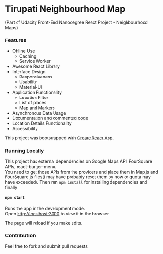 # Tirupati Neighbourhood Map
(Part of Udacity Front-End Nanodegree React Project - Neighbourhood Maps)

### Features
- Offline Use
    - Caching
    - Service Worker
- Awesome React Library
- Interface Design
    - Responsiveness
    - Usability
    - Material-UI
- Application Functionality
    - Location Filter
    - List of places
    - Map and Markers
- Asynchronous Data Usage
- Documentation and commented code
- Location Details Functionality
- Accessibility

This project was bootstrapped with [Create React App](https://github.com/facebook/create-react-app).


### Running Locally
This project has external dependencies on Google Maps API, FourSquare APIs, react-burger-menu.<br/>
You need to get those APIs from the providers and place them in Map.js and FourSquare.js files(I may have probably reset them by now or quota may have exceeded).
Then run `npm install` for installing dependencies and finally
#### `npm start`
Runs the app in the development mode.<br>
Open [http://localhost:3000](http://localhost:3000) to view it in the browser.

The page will reload if you make edits.<br>


### Contribution
Feel free to fork and submit pull requests